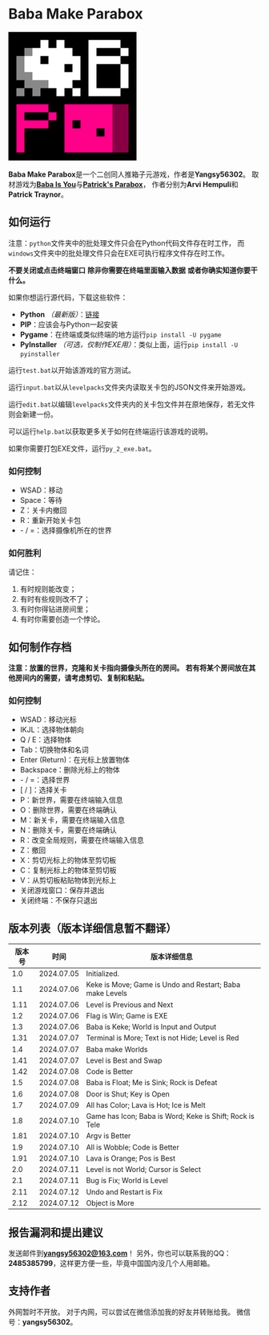 # Baba Make Parabox

![游戏图标](BabaMakeParabox.png)

**Baba Make Parabox**是一个二创同人推箱子元游戏，作者是**Yangsy56302**。
取材游戏为[**Baba Is You**](https://hempuli.com/baba/)与[**Patrick's Parabox**](https://www.patricksparabox.com/)，
作者分别为**Arvi Hempuli**和**Patrick Traynor**。

## 如何运行

注意：`python`文件夹中的批处理文件只会在Python代码文件存在时工作，
而`windows`文件夹中的批处理文件只会在EXE可执行程序文件存在时工作。

**不要关闭或点击终端窗口**
**除非你需要在终端里面输入数据**
**或者你确实知道你要干什么。**

如果你想运行源代码，下载这些软件：
- **Python** *（最新版）*：[链接](https://www.python.org/downloads/)
- **PIP**：应该会与Python一起安装
- **Pygame**：在终端或类似终端的地方运行`pip install -U pygame`
- **PyInstaller** *（可选，仅制作EXE用）*：类似上面，运行`pip install -U pyinstaller`

运行`test.bat`以开始该游戏的官方测试。

运行`input.bat`以从`levelpacks`文件夹内读取关卡包的JSON文件来开始游戏。

运行`edit.bat`以编辑`levelpacks`文件夹内的关卡包文件并在原地保存，若无文件则会新建一份。

可以运行`help.bat`以获取更多关于如何在终端运行该游戏的说明。

如果你需要打包EXE文件，运行`py_2_exe.bat`。

### 如何控制

- WSAD：移动
- Space：等待
- Z：关卡内撤回
- R：重新开始关卡包
- \- / =：选择摄像机所在的世界

### 如何胜利

请记住：

1. 有时规则能改变；
2. 有时有些规则改不了；
3. 有时你得钻进房间里；
4. 有时你需要创造一个悖论。

## 如何制作存档

**注意：放置的世界，克隆和关卡指向摄像头所在的房间。**
**若有将某个房间放在其他房间内的需要，请考虑剪切、复制和粘贴。**

### 如何控制

- WSAD：移动光标
- IKJL：选择物体朝向
- Q / E：选择物体
- Tab：切换物体和名词
- Enter (Return)：在光标上放置物体
- Backspace：删除光标上的物体
- \- / =：选择世界
- \[ / \]：选择关卡
- P：新世界，需要在终端输入信息
- O：删除世界，需要在终端确认
- M：新关卡，需要在终端输入信息
- N：删除关卡，需要在终端确认
- R：改变全局规则，需要在终端输入信息
- Z：撤回
- X：剪切光标上的物体至剪切板
- C：复制光标上的物体至剪切板
- V：从剪切板粘贴物体到光标上
- 关闭游戏窗口：保存并退出
- 关闭终端：不保存只退出

## 版本列表（版本详细信息暂不翻译）

| 版本号 |    时间    | 版本详细信息 |
|--------|------------|--------------|
| 1.0    | 2024.07.05 | Initialized. |
| 1.1    | 2024.07.06 | Keke is Move; Game is Undo and Restart; Baba make Levels |
| 1.11   | 2024.07.06 | Level is Previous and Next |
| 1.2    | 2024.07.06 | Flag is Win; Game is EXE |
| 1.3    | 2024.07.06 | Baba is Keke; World is Input and Output |
| 1.31   | 2024.07.07 | Terminal is More; Text is not Hide; Level is Red |
| 1.4    | 2024.07.07 | Baba make Worlds |
| 1.41   | 2024.07.07 | Level is Best and Swap |
| 1.42   | 2024.07.08 | Code is Better |
| 1.5    | 2024.07.08 | Baba is Float; Me is Sink; Rock is Defeat |
| 1.6    | 2024.07.08 | Door is Shut; Key is Open |
| 1.7    | 2024.07.09 | All has Color; Lava is Hot; Ice is Melt |
| 1.8    | 2024.07.10 | Game has Icon; Baba is Word; Keke is Shift; Rock is Tele |
| 1.81   | 2024.07.10 | Argv is Better |
| 1.9    | 2024.07.10 | All is Wobble; Code is Better |
| 1.91   | 2024.07.10 | Lava is Orange; Pos is Best |
| 2.0    | 2024.07.11 | Level is not World; Cursor is Select |
| 2.1    | 2024.07.11 | Bug is Fix; World is Level |
| 2.11   | 2024.07.12 | Undo and Restart is Fix |
| 2.12   | 2024.07.12 | Object is More |

## 报告漏洞和提出建议

发送邮件到**yangsy56302@163.com**！
另外，你也可以联系我的QQ：**2485385799**，这样更方便一些，毕竟中国国内没几个人用邮箱。

## 支持作者

外网暂时不开放。
对于内网，可以尝试在微信添加我的好友并转账给我。
微信号：**yangsy56302**。